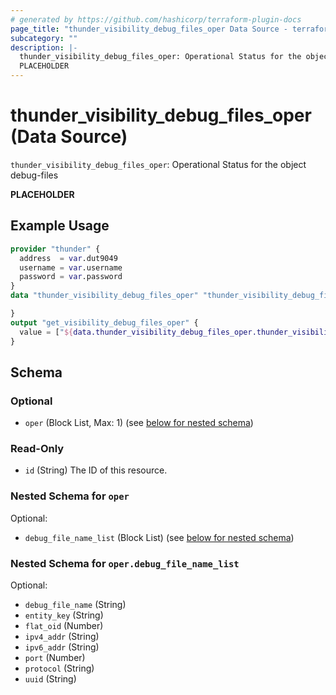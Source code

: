 ```yaml
---
# generated by https://github.com/hashicorp/terraform-plugin-docs
page_title: "thunder_visibility_debug_files_oper Data Source - terraform-provider-thunder"
subcategory: ""
description: |-
  thunder_visibility_debug_files_oper: Operational Status for the object debug-files
  PLACEHOLDER
---
```


# thunder_visibility_debug_files_oper (Data Source)

`thunder_visibility_debug_files_oper`: Operational Status for the object debug-files

__PLACEHOLDER__

## Example Usage

```terraform
provider "thunder" {
  address  = var.dut9049
  username = var.username
  password = var.password
}
data "thunder_visibility_debug_files_oper" "thunder_visibility_debug_files_oper" {

}
output "get_visibility_debug_files_oper" {
  value = ["${data.thunder_visibility_debug_files_oper.thunder_visibility_debug_files_oper}"]
}
```

<!-- schema generated by tfplugindocs -->
## Schema

### Optional

- `oper` (Block List, Max: 1) (see [below for nested schema](#nestedblock--oper))

### Read-Only

- `id` (String) The ID of this resource.

<a id="nestedblock--oper"></a>
### Nested Schema for `oper`

Optional:

- `debug_file_name_list` (Block List) (see [below for nested schema](#nestedblock--oper--debug_file_name_list))

<a id="nestedblock--oper--debug_file_name_list"></a>
### Nested Schema for `oper.debug_file_name_list`

Optional:

- `debug_file_name` (String)
- `entity_key` (String)
- `flat_oid` (Number)
- `ipv4_addr` (String)
- `ipv6_addr` (String)
- `port` (Number)
- `protocol` (String)
- `uuid` (String)


